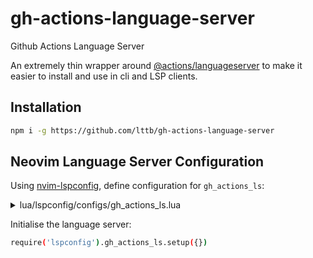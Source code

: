 # gh-actions-language-server
Github Actions Language Server

An extremely thin wrapper around [@actions/languageserver](https://github.com/actions/languageservices/tree/main/languageserver) to make it easier to install and use in cli and LSP clients.

## Installation

```sh
npm i -g https://github.com/lttb/gh-actions-language-server
```

## Neovim Language Server Configuration

Using [nvim-lspconfig](https://github.com/neovim/nvim-lspconfig), define configuration for `gh_actions_ls`:

<details>
<summary>lua/lspconfig/configs/gh_actions_ls.lua</summary>

```lua
return {
  default_config = {
    cmd = {
      'gh-actions-language-server',
    },
    filetypes = {
      'yaml',
    },
    single_file_support = true,
    root_dir = function(fname)
      if fname:match('.github/workflows') then
        return vim.fn.getcwd()
      end
    end,
  },
}
```

</details>

Initialise the language server:

```sh
require('lspconfig').gh_actions_ls.setup({})
```
